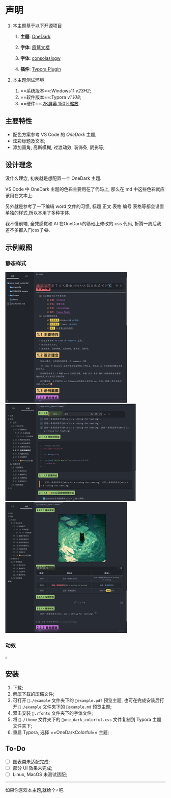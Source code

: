 # 声明

1. 本主题基于以下开源项目
   1. **主题**: [OneDark ](https://github.com/sweatran/typora-onedark-theme/tree/master )

   2. **字体**: [霞鹜文楷](https://github.com/lxgw/LxgwWenKai)

   3. **字体**: [consolaslxgw](https://github.com/lxgw/LxgwWenKai)

   4. **插件**: [Typora Plugin](https://github.com/obgnail/typora_plugin)

2. 本主题测试环境
   1. ==系统版本==:Windows11 *v23H2*;
   2. ==软件版本==:Typora *v1.108*;
   3. ==硬件==:<u>2K屏幕,150%缩放</u>.

## 主要特性

- 配色方案参考 VS Code 的 *OneDark* 主题;
- 炫彩标题及文本;
- 添加圆角, 高斯模糊, 过渡动效, 装饰条, 阴影等;

## 设计理念

没什么理念, 初衷就是想配置一个 OneDark 主题.

 VS Code 中 OneDark 主题的色彩主要用在了代码上, 那么在 md 中这些色彩就应该用在文本上.

另外就是参考了一下编辑 word 文件的习惯, 标题 正文 表格 编号 表格等都会设置单独的样式,所以本用了多种字体.

我不懂前端, 全凭感觉和 AI 在OneDark的基础上修改的 css 代码, 折腾一周后我差不多都入门css了😂.

## 示例截图

### 静态样式

<img src="./README.assets/image-20250514145009241.png" alt="image-20250514145009241" style="zoom:40%;" />

<img src="./README.assets/image-20250514145501809.png" alt="image-20250514145501809" style="zoom:40%;" />

<img src="./README.assets/image-20250514145647605.png" alt="image-20250514145647605" style="zoom:40%;" />

### 动效

<img src="./README.assets/动效.gif" style="zoom:40%;" />

## 安装

1. 下载;
2. 解压下载的压缩文件;
3. 可打开 `📁./example` 文件夹下的 `📄example.pdf` 预览主题, 也可在完成安装后打开 `📁./example` 文件夹下的 `📄example.md` 预览主题;
4. 双击安装 `📁./fonts` 文件夹下的字体文件;
5. 将 `📁./theme` 文件夹下的 `📄one_dark_colorful.css` 文件复制到 Typora 主题文件夹下;
6. 重启 Typora, 选择 ==OneDarkColorful== 主题;

## To-Do

- [ ] 图表类未适配完成;
- [ ] 部分 UI 效果未完成;
- [ ] Linux, MacOS 未测试适配;

---

如果你喜欢本主题,就给个⭐吧.

